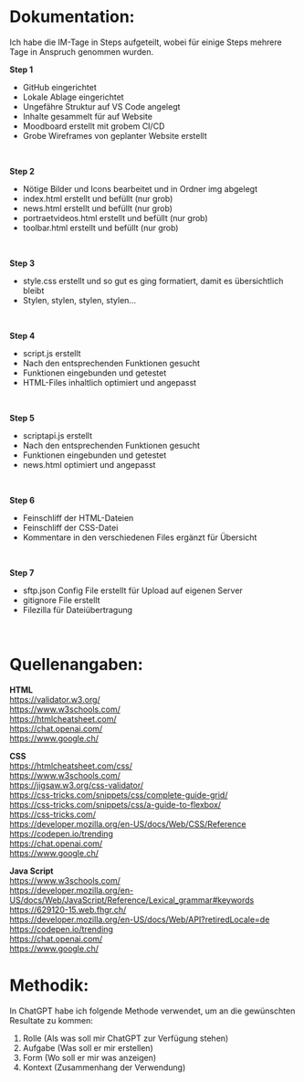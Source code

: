  # Dokumentation:
 Ich habe die IM-Tage in Steps aufgeteilt, wobei für einige Steps mehrere Tage in Anspruch genommen wurden.
 <br>

**Step 1**
- GitHub eingerichtet
- Lokale Ablage eingerichtet
- Ungefähre Struktur auf VS Code angelegt
- Inhalte gesammelt für auf Website
- Moodboard erstellt mit grobem CI/CD
- Grobe Wireframes von geplanter Website erstellt
<br>

**Step 2**
- Nötige Bilder und Icons bearbeitet und in Ordner img abgelegt
- index.html erstellt und befüllt (nur grob)
- news.html erstellt und befüllt (nur grob)
- portraetvideos.html erstellt und befüllt (nur grob)
- toolbar.html erstellt und befüllt (nur grob)
<br>

**Step 3**
- style.css erstellt und so gut es ging formatiert, damit es übersichtlich bleibt
- Stylen, stylen, stylen, stylen...
<br>

**Step 4**
- script.js erstellt
- Nach den entsprechenden Funktionen gesucht
- Funktionen eingebunden und getestet
- HTML-Files inhaltlich optimiert und angepasst
<br>

**Step 5**
- scriptapi.js erstellt
- Nach den entsprechenden Funktionen gesucht
- Funktionen eingebunden und getestet
- news.html optimiert und angepasst
<br>

**Step 6**
- Feinschliff der HTML-Dateien
- Feinschliff der CSS-Datei
- Kommentare in den verschiedenen Files ergänzt für Übersicht
<br>

**Step 7**
- sftp.json Config File erstellt für Upload auf eigenen Server
- gitignore File erstellt
- Filezilla für Dateiübertragung
<br>

 
 # Quellenangaben:

 **HTML**
 <br>
 https://validator.w3.org/
 <br>
 https://www.w3schools.com/
 <br>
 https://htmlcheatsheet.com/
 <br>
 https://chat.openai.com/
 <br>
 https://www.google.ch/
 <br>

**CSS**
 <br>
 https://htmlcheatsheet.com/css/
 <br>
 https://www.w3schools.com/
 <br>
 https://jigsaw.w3.org/css-validator/
 <br>
 https://css-tricks.com/snippets/css/complete-guide-grid/
 <br>
 https://css-tricks.com/snippets/css/a-guide-to-flexbox/
 <br>
 https://css-tricks.com/
 <br>
 https://developer.mozilla.org/en-US/docs/Web/CSS/Reference
 <br>
 https://codepen.io/trending
 <br>
 https://chat.openai.com/
 <br>
 https://www.google.ch/
 <br>

**Java Script**
 <br>
 https://www.w3schools.com/
 <br>
 https://developer.mozilla.org/en-US/docs/Web/JavaScript/Reference/Lexical_grammar#keywords
 <br>
 https://629120-15.web.fhgr.ch/
 <br>
 https://developer.mozilla.org/en-US/docs/Web/API?retiredLocale=de
 <br>
 https://codepen.io/trending
 <br>
 https://chat.openai.com/
 <br>
 https://www.google.ch/
 <br>

 # Methodik:
 In ChatGPT habe ich folgende Methode verwendet, um an die gewünschten Resultate zu kommen:
 1. Rolle (Als was soll mir ChatGPT zur Verfügung stehen)
 2. Aufgabe (Was soll er mir erstellen)
 3. Form (Wo soll er mir was anzeigen)
 4. Kontext (Zusammenhang der Verwendung)

